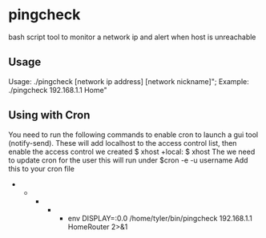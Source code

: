 # pingcheck
bash script tool to monitor a network ip and alert when host is unreachable

## Usage
Usage: ./pingcheck [network ip address] [network nickname]";
Example: ./pingcheck 192.168.1.1 Home"

## Using with Cron
You need to run the following commands to enable cron to launch a gui tool (notify-send). These will add localhost to the access control list, then enable the access control we created
$ xhost +local:
$ xhost
The we need to update cron for the user this will run under
$cron -e -u username
Add this to your cron file
* * * * * env DISPLAY=:0.0 /home/tyler/bin/pingcheck 192.168.1.1 HomeRouter 2>&1
